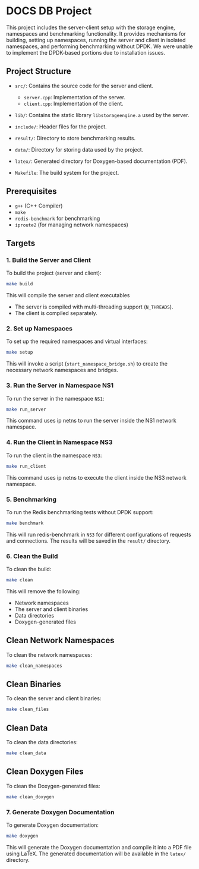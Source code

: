 # DOCS DB Project

This project includes the server-client setup with the storage engine, namespaces and benchmarking functionality. It provides mechanisms for building, setting up namespaces, running the server and client in isolated namespaces, and performing benchmarking without DPDK. We were unable to implement the DPDK-based portions due to installation issues.

## Project Structure

- `src/`: Contains the source code for the server and client.
  - `server.cpp`: Implementation of the server.
  - `client.cpp`: Implementation of the client.

- `lib/`: Contains the static library `libstorageengine.a` used by the server.
- `include/`: Header files for the project.
- `result/`: Directory to store benchmarking results.
- `data/`: Directory for storing data used by the project.
- `latex/`: Generated directory for Doxygen-based documentation (PDF).
- `Makefile`: The build system for the project.

## Prerequisites

- `g++` (C++ Compiler)
- `make`
- `redis-benchmark` for benchmarking
- `iproute2` (for managing network namespaces)

## Targets

### 1. **Build the Server and Client**

To build the project (server and client):

```bash
make build
```

This will compile the server and client executables

- The server is compiled with multi-threading support (`N_THREADS`).
- The client is compiled separately.

### 2. **Set up Namespaces**

To set up the required namespaces and virtual interfaces:

```bash
make setup
```

This will invoke a script (`start_namespace_bridge.sh`) to create the necessary network namespaces and bridges.

### 3. **Run the Server in Namespace NS1**

To run the server in the namespace `NS1`:

```bash
make run_server
```

This command uses ip netns to run the server inside the NS1 network namespace.

### 4. **Run the Client in Namespace NS3**

To run the client in the namespace `NS3`:

```bash
make run_client
```

This command uses ip netns to execute the client inside the NS3 network namespace.

### 5. **Benchmarking**

To run the Redis benchmarking tests without DPDK support:

```bash
make benchmark
```

This will run redis-benchmark in `NS3` for different configurations of requests and connections. The results will be saved in the `result/` directory.

### 6. **Clean the Build**

To clean the build:

```bash
make clean
```

This will remove the following:
- Network namespaces
- The server and client binaries
- Data directories
- Doxygen-generated files

## Clean Network Namespaces

To clean the network namespaces:

```bash
make clean_namespaces
```

## Clean Binaries

To clean the server and client binaries:

```bash
make clean_files
```

## Clean Data

To clean the data directories:

```bash
make clean_data
```

## Clean Doxygen Files

To clean the Doxygen-generated files:

```bash
make clean_doxygen
```

### 7. **Generate Doxygen Documentation**

To generate Doxygen documentation:

```bash
make doxygen
```

This will generate the Doxygen documentation and compile it into a PDF file using LaTeX. The generated documentation will be available in the `latex/` directory.
